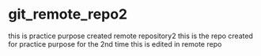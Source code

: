 # git_remote_repo2
this is practice purpose created remote repository2 
this is the repo created for practice purpose for the 2nd time
this is edited in remote repo
